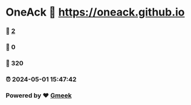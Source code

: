 # OneAck :link: https://oneack.github.io 
### :page_facing_up: [2](https://oneack.github.io/tag.html) 
### :speech_balloon: 0 
### :hibiscus: 320 
### :alarm_clock: 2024-05-01 15:47:42 
### Powered by :heart: [Gmeek](https://github.com/Meekdai/Gmeek)
